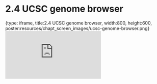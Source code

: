# 2.4 UCSC genome browser
 
{type: iframe, title:2.4 UCSC genome browser, width:800, height:600, poster:resources/chapt_screen_images/ucsc-genome-browser.png}
![](https://mccoy-lab.github.io/hgv_modules/no_toc/ucsc-genome-browser.html)
 

 
